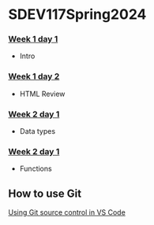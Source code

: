 # SDEV117Spring2024

### [Week 1 day 1](/week01/day1)
- Intro
### [Week 1 day 2](/week01/day2)
- HTML Review
### [Week 2 day 1](/week02/day1)
- Data types
### [Week 2 day 1](/week02/day2)
- Functions 

## How to use Git
[Using Git source control in VS Code](https://code.visualstudio.com/docs/sourcecontrol/overview)